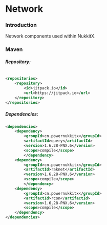 # Network

### Introduction

Network components used within NukkitX.

### Maven

##### Repository:

```xml

<repositories>
    <repository>
        <id>jitpack.io</id>
        <url>https://jitpack.io</url>
    </repository>
</repositories>
```

##### Dependencies:

```xml
<dependencies>
    <dependency>
        <groupId>cn.powernukkitx</groupId>
        <artifactId>query</artifactId>
        <version>1.6.28-PNX.6</version>
        <scope>compile</scope>
        </dependency>
    <dependency>
        <groupId>cn.powernukkitx</groupId>
        <artifactId>raknet</artifactId>
        <version>1.6.28-PNX.6</version>
        <scope>compile</scope>
        </dependency>
    <dependency>
        <groupId>cn.powernukkitx</groupId>
        <artifactId>rcon</artifactId>
        <version>1.6.28-PNX.6</version>
        <scope>compile</scope>
    </dependency>
</dependencies>
```